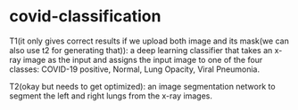 # covid-classification
T1(it only gives correct results if we upload both image and its mask(we can also use t2 for generating that)): a deep learning classifier that takes an x-ray image as the input and
assigns the input image to one of the four classes: COVID-19 positive, Normal, Lung Opacity, Viral Pneumonia.

T2(okay but needs to get optimized): an image segmentation network to segment the left and right lungs from the x-ray images.
